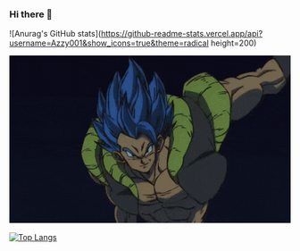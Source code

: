 ### Hi there 👋

<!--
**Azzy001/Azzy001** is a ✨ _special_ ✨ repository because its `README.md` (this file) appears on your GitHub profile.

Here are some ideas to get you started:

- 🔭 I’m currently working on ...
- 🌱 I’m currently learning ...
- 👯 I’m looking to collaborate on ...
- 🤔 I’m looking for help with ...
- 💬 Ask me about ...
- 📫 How to reach me: ...
- 😄 Pronouns: ...
- ⚡ Fun fact: ...
-->


![Anurag's GitHub stats](https://github-readme-stats.vercel.app/api?username=Azzy001&show_icons=true&theme=radical height=200)


<img src="https://github.com/Azzy001/Azzy001/blob/main/images/dragon-ball.gif" height=300 width=850>


[![Top Langs](https://github-readme-stats.vercel.app/api/top-langs/?username=Azzy001&layout=compact)](https://github.com/Azzy001)

